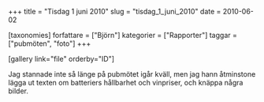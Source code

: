 +++
title = "Tisdag 1 juni 2010"
slug = "tisdag_1_juni_2010"
date = 2010-06-02

[taxonomies]
forfattare = ["Björn"]
kategorier = ["Rapporter"]
taggar = ["pubmöten", "foto"]
+++

[gallery link="file" orderby="ID"]

Jag stannade inte så länge på pubmötet igår kväll, men jag hann åtminstone lägga ut texten om batteriers hållbarhet och vinpriser, och knäppa några bilder.

